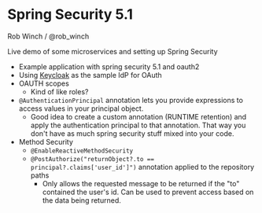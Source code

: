 # Spring Security 5.1

Rob Winch / @rob_winch

Live demo of some microservices and setting up Spring Security

  * Example application with spring security 5.1 and oauth2
  * Using [Keycloak](https://www.keycloak.org/about.html) as the sample IdP for OAuth
  * OAUTH scopes
    * Kind of like roles?
  * `@AuthenticationPrincipal` annotation lets you provide expressions to access values in your principal object.
    * Good idea to create a custom annotation (RUNTIME retention) and apply the authentication principal to that annotation. That way you don't have as much spring security stuff mixed into your code.
  * Method Security
    * `@EnableReactiveMethodSecurity`
    * `@PostAuthorize("returnObject?.to == principal?.claims['user_id']")` annotation applied to the repository paths
      * Only allows the requested message to be returned if the "to" contained the user's id. Can be used to prevent access based on the data being returned.
    
  